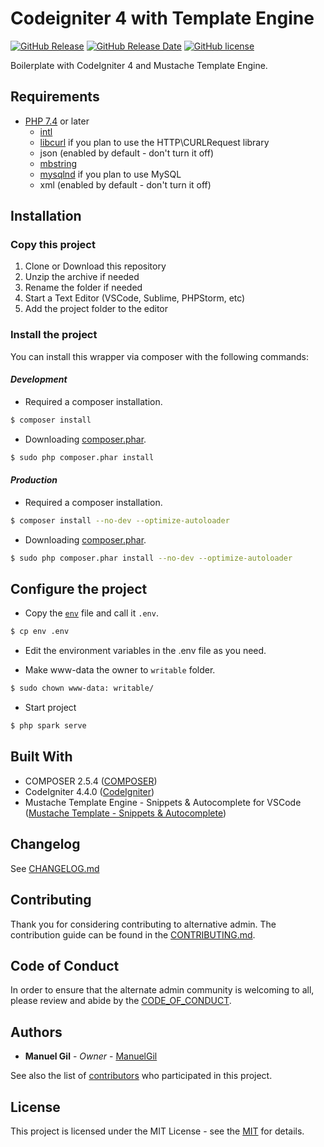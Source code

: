 # Codeigniter 4 with Template Engine

[![GitHub Release](https://img.shields.io/github/v/release/ManuelGil/ci4-mustache)](https://github.com/ManuelGil/ci4-mustache/releases/tag/v1.7.0)
[![GitHub Release Date](https://img.shields.io/github/release-date/ManuelGil/ci4-mustache)](https://github.com/ManuelGil/ci4-mustache/releases/tag/v1.7.0)
[![GitHub license](https://img.shields.io/github/license/ManuelGil/ci4-mustache)](./LICENSE)

Boilerplate with CodeIgniter 4 and Mustache Template Engine.

## Requirements

- [PHP 7.4](https://www.php.net/releases/7_4_0.php) or later
  - [intl](http://php.net/manual/en/intl.requirements.php)
  - [libcurl](http://php.net/manual/en/curl.requirements.php) if you plan to use the HTTP\CURLRequest library
  - json (enabled by default - don't turn it off)
  - [mbstring](http://php.net/manual/en/mbstring.installation.php)
  - [mysqlnd](http://php.net/manual/en/mysqlnd.install.php) if you plan to use MySQL
  - xml (enabled by default - don't turn it off)

## Installation

### Copy this project

1. Clone or Download this repository
2. Unzip the archive if needed
3. Rename the folder if needed
4. Start a Text Editor (VSCode, Sublime, PHPStorm, etc)
5. Add the project folder to the editor

### Install the project

You can install this wrapper via composer with the following commands:

#### _Development_

- Required a composer installation.

```bash
$ composer install
```

- Downloading [composer.phar](https://getcomposer.org/download/).

```bash
$ sudo php composer.phar install
```

#### _Production_

- Required a composer installation.

```bash
$ composer install --no-dev --optimize-autoloader
```

- Downloading [composer.phar](https://getcomposer.org/download/).

```bash
$ sudo php composer.phar install --no-dev --optimize-autoloader
```

## Configure the project

- Copy the [`env`](./env) file and call it `.env`.

```bash
$ cp env .env
```

- Edit the environment variables in the .env file as you need.

- Make www-data the owner to `writable` folder.

```bash
$ sudo chown www-data: writable/
```

- Start project

```bash
$ php spark serve
```

## Built With

- COMPOSER 2.5.4 ([COMPOSER](https://getcomposer.org/download/))
- CodeIgniter 4.4.0 ([CodeIgniter](https://www.codeigniter.com/download))
- Mustache Template Engine - Snippets & Autocomplete for VSCode ([Mustache Template - Snippets & Autocomplete](https://marketplace.visualstudio.com/items?itemName=imgildev.vscode-mustache-snippets))

## Changelog

See [CHANGELOG.md](./CHANGELOG.md)

## Contributing

Thank you for considering contributing to alternative admin. The contribution guide can be found in the [CONTRIBUTING.md](./.github/CONTRIBUTING.md).

## Code of Conduct

In order to ensure that the alternate admin community is welcoming to all, please review and abide by the [CODE_OF_CONDUCT](./.github/CODE_OF_CONDUCT.md).

## Authors

- **Manuel Gil** - _Owner_ - [ManuelGil](https://github.com/ManuelGil)

See also the list of [contributors](https://github.com/ManuelGil/ci4-mustache/contributors)
who participated in this project.

## License

This project is licensed under the MIT License - see the
[MIT](https://opensource.org/licenses/MIT) for details.
